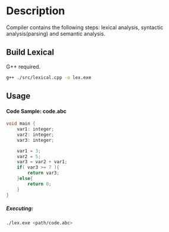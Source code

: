 # Description

Compiler contains the following steps: lexical analysis, syntactic analysis(parsing) and semantic analysis.

## Build Lexical 

G++ required.

```bash
g++ ./src/lexical.cpp -o lex.exe

```
## Usage
#### Code Sample: code.abc
```cpp
void main {
	var1: integer;
	var2: integer;
	var3: integer;

	var1 = 3;
	var2 = 5;
	var3 = var2 + var1;
	if( var3 >= 7 ){
		return var3;
	}else{
		return 0;
	}
}
```
##### Executing:
```bash
./lex.exe <path/code.abc>
```